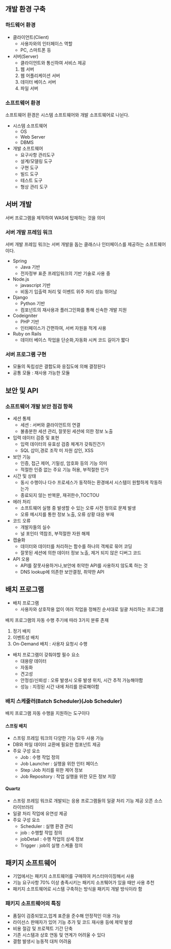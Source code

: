 ## 개발 환경 구축
### 하드웨어 환경
* 클라이언트(Client)
  * 사용자와의 인터페이스 역할
  * PC, 스마트폰 등
* 서버(Server)
  * 클라이언트와 통신하여 서비스 제공
  1. 웹 서버
  2. 웹 어플리케이션 서버
  3. 데이터 베이스 서버
  4. 파일 서버
### 소프트웨어 환경
소프트웨어 환경은 시스템 소프트웨어와 개발 소프트웨어로 나뉜다.

* 시스템 소프트웨어
  * OS
  * Web Server
  * DBMS
* 개발 소프트웨어
  * 요구사항 관리도구
  * 설계/모델링 도구
  * 구현 도구
  * 빌드 도구
  * 테스트 도구
  * 형상 관리 도구

## 서버 개발
서버 프로그램을 제작하여 WAS에 탑재하는 것을 의미
### 서버 개발 프레임 워크
서버 개발 프레임 워크는 서버 개발을 돕는 클래스나 인터페이스를 제공하는 소프트웨어이다.

* Spring
  * Java 기반
  * 전자정부 표준 프레임워크의 기반 기술로 사용 중
* Node.js
  * javascript 기반
  * 비동기 입출력 처리 및 이벤트 위주 처리 성능 뛰어남
* Django
  * Python 기반
  * 컴포넌트의 재사용과 플러그인화를 통해 신속한 개발 지원
* Codeigniter
  * PHP 기반
  * 인터페이스가 간편하여, 서버 자원을 적게 사용
* Ruby on Rails
  * 데이터 베이스 작업을 단순화,자동화 시켜 코드 길이가 짧다
### 서버 프로그램 구현
* 모듈의 독립성은 결합도와 응집도에 의해 결정된다
* 공통 모듈 : 재사용 가능한 모듈

## 보안 및 API
### 소프트웨어 개발 보안 점검 항목
* 세션 통제
  * 세션 : 서버와 클라이언트의 연결
  * 불충분한 세션 관리, 잘못된 세션에 의한 정보 노출
* 입력 데이터 검증 및 표현
  * 입력 데이터의 유효성 검증 체계가 갖춰진건가
  * SQL 삽이,경로 조작 미 자원 삽인, XSS
* 보안 기능
  * 인증, 접근 제어, 기밀성, 암호화 등의 기능 의미
  * 적절한 인증 없는 주요 기능 허용, 부적절한 인가
* 시간 및 상태
  * 동시 수행이나 다수 프로세스가 동작하는 환경에서 시스템이 원할하게 작동하는가
  * 종료되지 않는 반복문, 재귀한수,TOCTOU
* 에러 처리
  * 소프트웨어 실행 중 발생할 수 있는 오류 사전 정의로 문제 발생
  * 오류 메시지를 통한 정보 노출, 오류 상황 대응 부재
* 코드 오류
  * 개발자들의 실수
  * 널 포인터 역참조, 부적절한 자원 해제
* 캡슐화
  * 데이터와 데이터를 처리하는 함수를 하나의 객체로 묶어 코딩
  * 잘못된 세션에 의한 데이터 정보 노출, 제거 되지 않은 디버그 코드
* API 오용
  * API를 잘못사용하거나,보안에 취약한 API를 사용하지 않도록 하는 것
  * DNS lookup에 의존한 보안결정, 취약한 API

## 배치 프로그램
* 배치 프로그램
  * 사용자와 상호작용 없이 여러 작업을 정해진 순서대로 일괄 처리하는 프로그램

배치 프로그램의 자동 수행 주기에 따라 3가지 분류 존재
1. 정기 배치
2. 이벤트성 배치
3. On-Demand 배치 : 사용자 요청시 수행

* 배치 프로그램이 갖춰야할 필수 요소
  * 대용량 데이터
  * 자동화
  * 견고성
  * 안정성/신뢰성 : 오류 발생시 오류 발생 위치, 시간 추적 가능해야함
  * 성능 : 지정된 시간 내에 처리를 완료해야함

### 배치 스케줄러(Batch Scheduler)(Job Scheduler)
배치 프로그램 자동 수행을 지원하는 도구이다
#### 스프링 배치
* 스프링 프레임 워크의 다양한 기능 모두 사용 가능
* DB와 파일 데이터 교환에 필요한 컴포넌트 제공
* 주요 구성 요소
  * Job : 수행 작업 정의
  * Job Launcher : 실행을 위한 인터 페이스
  * Step :Job 처리를 위한 제어 정보
  * Job Repository : 작업 실행을 위한 모든 정보 저장
#### Quartz
* 스프링 프레임 워크로 개발되는 응용 프로그램들의 일괄 처리 기능 제공 오픈 소스 라이브러리
* 일괄 처리 작업에 유연성 제공
* 주요 구성 요소
  * Scheduler : 실행 환경 관리
  * job : 수행할 작업 정의
  * jobDetail : 수행 작업의 상세 정보
  * Trigger : job의 실행 스케줄 정의

## 패키지 소프트웨어
* 기업에서는 패키지 소프트웨어를 구매하여 커스터마이징해서 사용
* 기능 요구사항 70% 이상 충족시키는 패키지 소프퉤어가 있을 때만 사용 추천
* 패키지 소프트웨어로 시스템 구축하는 방식을 패키지 개발 방식이라 함

### 패키지 소프트웨어의 특징
* 품질이 검증되었고,업계 표준을 준수해 안정적인 이용 가능
* 라이선스 판매자가 있어 기능 추가 및 코드 재사용 등에 제약 발생
* 비용 절감 및 프로젝트 기간 단축
* 기존 시스템과 상호 연동 및 연계가 어려울 수 있다
* 결함 발생시 능동적 대처 어려움
